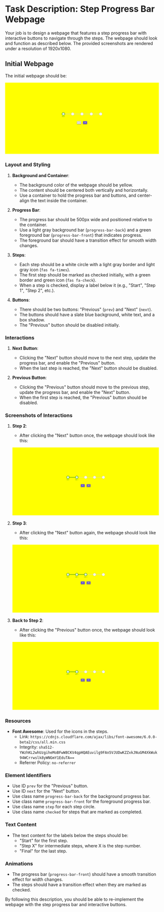 
# Task Description: Step Progress Bar Webpage

Your job is to design a webpage that features a step progress bar with interactive buttons to navigate through the steps. The webpage should look and function as described below. The provided screenshots are rendered under a resolution of 1920x1080.

## Initial Webpage

The initial webpage should be:

![initial webpage](./_images/origin.png)

### Layout and Styling

1. **Background and Container**:
   - The background color of the webpage should be yellow.
   - The content should be centered both vertically and horizontally.
   - Use a container to hold the progress bar and buttons, and center-align the text inside the container.

2. **Progress Bar**:
   - The progress bar should be 500px wide and positioned relative to the container.
   - Use a light gray background bar (`progress-bar-back`) and a green foreground bar (`progress-bar-front`) that indicates progress.
   - The foreground bar should have a transition effect for smooth width changes.

3. **Steps**:
   - Each step should be a white circle with a light gray border and light gray icon (`fas fa-times`).
   - The first step should be marked as checked initially, with a green border and green icon (`fas fa-check`).
   - When a step is checked, display a label below it (e.g., "Start", "Step 1", "Step 2", etc.).

4. **Buttons**:
   - There should be two buttons: "Previous" (`prev`) and "Next" (`next`).
   - The buttons should have a slate blue background, white text, and a box shadow.
   - The "Previous" button should be disabled initially.

### Interactions

1. **Next Button**:
   - Clicking the "Next" button should move to the next step, update the progress bar, and enable the "Previous" button.
   - When the last step is reached, the "Next" button should be disabled.

2. **Previous Button**:
   - Clicking the "Previous" button should move to the previous step, update the progress bar, and enable the "Next" button.
   - When the first step is reached, the "Previous" button should be disabled.

### Screenshots of Interactions

1. **Step 2**:
   - After clicking the "Next" button once, the webpage should look like this:
   
   ![step 2](./_images/step_2.png)

2. **Step 3**:
   - After clicking the "Next" button again, the webpage should look like this:
   
   ![step 3](./_images/step_3.png)

3. **Back to Step 2**:
   - After clicking the "Previous" button once, the webpage should look like this:
   
   ![step 2 back](./_images/step_2_back.png)


### Resources

- **Font Awesome**: Used for the icons in the steps.
  - Link: `https://cdnjs.cloudflare.com/ajax/libs/font-awesome/6.0.0-beta2/css/all.min.css`
  - Integrity: `sha512-YWzhKL2whUzgiheMoBFwW8CKV4qpHQAEuvilg9FAn5VJUDwKZZxkJNuGM4XkWuk94WCrrwslk8yWNGmY1EduTA==`
  - Referrer Policy: `no-referrer`

### Element Identifiers

- Use ID `prev` for the "Previous" button.
- Use ID `next` for the "Next" button.
- Use class name `progress-bar-back` for the background progress bar.
- Use class name `progress-bar-front` for the foreground progress bar.
- Use class name `step` for each step circle.
- Use class name `checked` for steps that are marked as completed.

### Text Content

- The text content for the labels below the steps should be:
  - "Start" for the first step.
  - "Step X" for intermediate steps, where X is the step number.
  - "Final" for the last step.

### Animations

- The progress bar (`progress-bar-front`) should have a smooth transition effect for width changes.
- The steps should have a transition effect when they are marked as checked.

By following this description, you should be able to re-implement the webpage with the step progress bar and interactive buttons.
